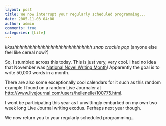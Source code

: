 ```yaml
---
layout: post
title: We now interrupt your regularly scheduled programming...
date: 2005-11-03 04:00
author: admin
comments: true
categories: [Life]
---
```

*kksshhhhhhhhhhhhhhhhhhhhhhhhhhhhhh*  *snap* *crackle* *pop* (anyone else feel like cereal now?)

So, I stumbled across this today.  This is just very, very cool.  I had no idea that November was <a href="http://www.nanowrimo.org/">National Novel Writing Month</a>!  Apparently the goal is to write 50,000 words in a month.

There are also some exceptionally cool calendars for it such as this random example I found on a random Live Journaler at <a href="http://www.livejournal.com/users/hellenelle/100775.html">http://www.livejournal.com/users/hellenelle/100775.html</a>.

I wont be participating this year as I unwittingly embarked on my own two week long Live Journal writing exodus.  Perhaps next year though.

We now return you to your regularly scheduled programming...
